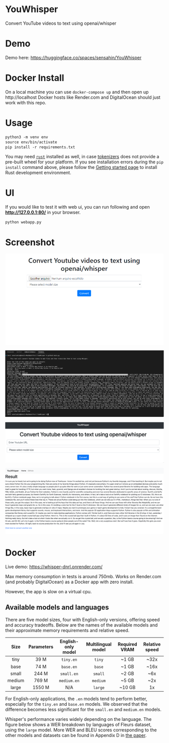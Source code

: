 # YouWhisper
Convert YouTube videos to text using openai/whisper

# Demo

Demo here: https://huggingface.co/spaces/sensahin/YouWhisper

# Docker Install

On a local machine you can use `docker-compose up` and then open up http://localhost
Docker hosts like Render.com and DigitalOcean should just work with this repo.

# Usage

    python3 -m venv env
    source env/bin/activate
    pip install -r requirements.txt


You may need [`rust`](http://rust-lang.org) installed as well, in case [tokenizers](https://pypi.org/project/tokenizers/) does not provide a pre-built wheel for your platform. If you see installation errors during the `pip install` command above, please follow the [Getting started page](https://www.rust-lang.org/learn/get-started) to install Rust development environment.

# UI

If you would like to test it with web ui, you can run following and open **http://127.0.0.1:80/** in your browser.

```bash
python webapp.py
```

# Screenshot

![Screenshot5](screenshot5.PNG)

![Screenshot](screenshot.png)

![Screenshot2](screenshot2.png)

![Screenshot3](screenshot3.png)

# Docker

Live demo: https://whisper-dnrl.onrender.com/

Max memory consumption in tests is around 750mb. Works on Render.com (and probably DigitalOcean) as a Docker app with zero install.

However, the app is slow on a virtual cpu.

## Available models and languages

There are five model sizes, four with English-only versions, offering speed and accuracy tradeoffs. Below are the names of the available models and their approximate memory requirements and relative speed. 


|  Size  | Parameters | English-only model | Multilingual model | Required VRAM | Relative speed |
|:------:|:----------:|:------------------:|:------------------:|:-------------:|:--------------:|
|  tiny  |    39 M    |     `tiny.en`      |       `tiny`       |     ~1 GB     |      ~32x      |
|  base  |    74 M    |     `base.en`      |       `base`       |     ~1 GB     |      ~16x      |
| small  |   244 M    |     `small.en`     |      `small`       |     ~2 GB     |      ~6x       |
| medium |   769 M    |    `medium.en`     |      `medium`      |     ~5 GB     |      ~2x       |
| large  |   1550 M   |        N/A         |      `large`       |    ~10 GB     |       1x       |

For English-only applications, the `.en` models tend to perform better, especially for the `tiny.en` and `base.en` models. We observed that the difference becomes less significant for the `small.en` and `medium.en` models.

Whisper's performance varies widely depending on the language. The figure below shows a WER breakdown by languages of Fleurs dataset, using the `large` model. More WER and BLEU scores corresponding to the other models and datasets can be found in Appendix D in [the paper](https://cdn.openai.com/papers/whisper.pdf).
